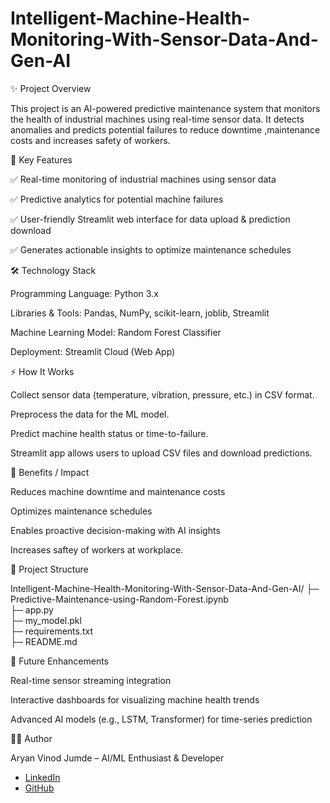 # Intelligent-Machine-Health-Monitoring-With-Sensor-Data-And-Gen-AI

✨ Project Overview

This project is an AI-powered predictive maintenance system that monitors the health of industrial machines using real-time sensor data. It detects anomalies and predicts potential failures to reduce downtime ,maintenance costs and increases safety of workers.





🔑 Key Features

✅ Real-time monitoring of industrial machines using sensor data

✅ Predictive analytics for potential machine failures

✅ User-friendly Streamlit web interface for data upload & prediction download

✅ Generates actionable insights to optimize maintenance schedules





🛠 Technology Stack

Programming Language: Python 3.x

Libraries & Tools: Pandas, NumPy, scikit-learn, joblib, Streamlit

Machine Learning Model: Random Forest Classifier

Deployment: Streamlit Cloud (Web App)





⚡ How It Works

Collect sensor data (temperature, vibration, pressure, etc.) in CSV format.

Preprocess the data for the ML model.

Predict machine health status or time-to-failure.

Streamlit app allows users to upload CSV files and download predictions.





🎯 Benefits / Impact

Reduces machine downtime and maintenance costs

Optimizes maintenance schedules

Enables proactive decision-making with AI insights

Increases saftey of workers at workplace.





📂 Project Structure

Intelligent-Machine-Health-Monitoring-With-Sensor-Data-And-Gen-AI/
├─ Predictive-Maintenance-using-Random-Forest.ipynb  
├─ app.py                            
├─ my_model.pkl                     
├─ requirements.txt                  
├─ README.md                         





🌟 Future Enhancements

Real-time sensor streaming integration

Interactive dashboards for visualizing machine health trends

Advanced AI models (e.g., LSTM, Transformer) for time-series prediction





👨‍💻 Author

  Aryan Vinod Jumde – AI/ML Enthusiast & Developer
- [LinkedIn](https://www.linkedin.com/in/aryan-jumde-18117031a/)
- [GitHub](https://github.com/ARYANJUMDE)



